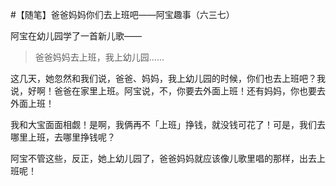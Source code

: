#【随笔】爸爸妈妈你们去上班吧——阿宝趣事（六三七）

阿宝在幼儿园学了一首新儿歌——

> 爸爸妈妈去上班，我上幼儿园......

这几天，她忽然和我们说，爸爸、妈妈，我上幼儿园的时候，你们也去上班吧？我说，好啊！爸爸在家里上班。阿宝说，不，你要去外面上班！还有妈妈，你也要去外面上班！

我和大宝面面相觑！是啊，我俩再不「上班」挣钱，就没钱可花了！可是，我们去哪里上班，去哪里挣钱呢？

阿宝不管这些，反正，她上幼儿园了，爸爸妈妈就应该像儿歌里唱的那样，出去上班呢！